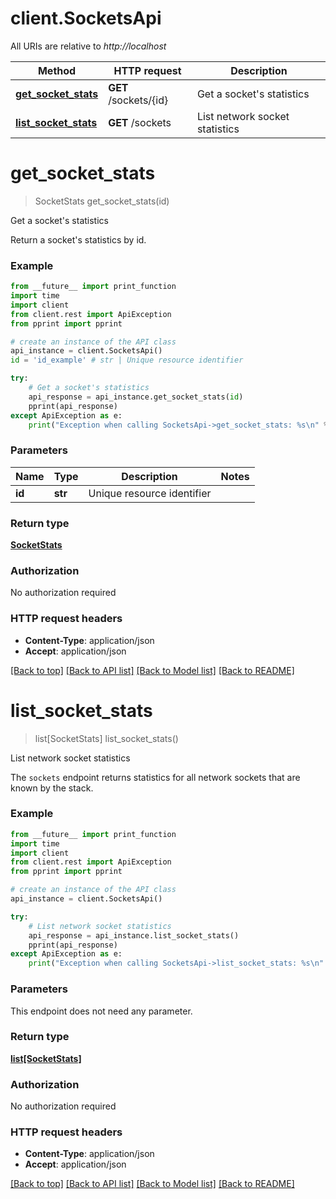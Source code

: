 # client.SocketsApi

All URIs are relative to *http://localhost*

Method | HTTP request | Description
------------- | ------------- | -------------
[**get_socket_stats**](SocketsApi.md#get_socket_stats) | **GET** /sockets/{id} | Get a socket&#39;s statistics
[**list_socket_stats**](SocketsApi.md#list_socket_stats) | **GET** /sockets | List network socket statistics


# **get_socket_stats**
> SocketStats get_socket_stats(id)

Get a socket's statistics

Return a socket's statistics by id.

### Example
```python
from __future__ import print_function
import time
import client
from client.rest import ApiException
from pprint import pprint

# create an instance of the API class
api_instance = client.SocketsApi()
id = 'id_example' # str | Unique resource identifier

try:
    # Get a socket's statistics
    api_response = api_instance.get_socket_stats(id)
    pprint(api_response)
except ApiException as e:
    print("Exception when calling SocketsApi->get_socket_stats: %s\n" % e)
```

### Parameters

Name | Type | Description  | Notes
------------- | ------------- | ------------- | -------------
 **id** | **str**| Unique resource identifier | 

### Return type

[**SocketStats**](SocketStats.md)

### Authorization

No authorization required

### HTTP request headers

 - **Content-Type**: application/json
 - **Accept**: application/json

[[Back to top]](#) [[Back to API list]](../README.md#documentation-for-api-endpoints) [[Back to Model list]](../README.md#documentation-for-models) [[Back to README]](../README.md)

# **list_socket_stats**
> list[SocketStats] list_socket_stats()

List network socket statistics

The `sockets` endpoint returns statistics for all network sockets that are known by the stack. 

### Example
```python
from __future__ import print_function
import time
import client
from client.rest import ApiException
from pprint import pprint

# create an instance of the API class
api_instance = client.SocketsApi()

try:
    # List network socket statistics
    api_response = api_instance.list_socket_stats()
    pprint(api_response)
except ApiException as e:
    print("Exception when calling SocketsApi->list_socket_stats: %s\n" % e)
```

### Parameters
This endpoint does not need any parameter.

### Return type

[**list[SocketStats]**](SocketStats.md)

### Authorization

No authorization required

### HTTP request headers

 - **Content-Type**: application/json
 - **Accept**: application/json

[[Back to top]](#) [[Back to API list]](../README.md#documentation-for-api-endpoints) [[Back to Model list]](../README.md#documentation-for-models) [[Back to README]](../README.md)

